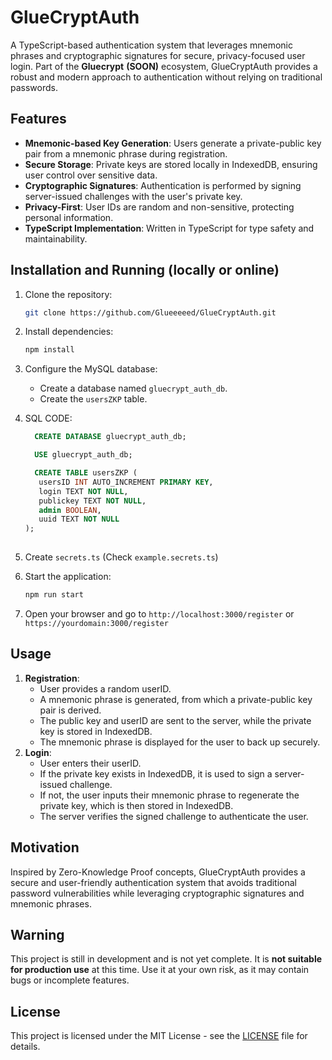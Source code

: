# GlueCryptAuth

A TypeScript-based authentication system that leverages mnemonic phrases and cryptographic signatures for secure, privacy-focused user login. Part of the **Gluecrypt** **(SOON)** ecosystem, GlueCryptAuth provides a robust and modern approach to authentication without relying on traditional passwords.

## Features
- **Mnemonic-based Key Generation**: Users generate a private-public key pair from a mnemonic phrase during registration.
- **Secure Storage**: Private keys are stored locally in IndexedDB, ensuring user control over sensitive data.
- **Cryptographic Signatures**: Authentication is performed by signing server-issued challenges with the user's private key.
- **Privacy-First**: User IDs are random and non-sensitive, protecting personal information.
- **TypeScript Implementation**: Written in TypeScript for type safety and maintainability.

## Installation and Running (locally or online)

1. Clone the repository:

   ```bash
   git clone https://github.com/Glueeeeed/GlueCryptAuth.git
2. Install dependencies:
    ``` bash
    npm install
   ```
3. Configure the MySQL database:
    - Create a database named `gluecrypt_auth_db`.
    - Create the `usersZKP` table.
      


  4. SQL CODE:
      ```sql
        CREATE DATABASE gluecrypt_auth_db;
      
        USE gluecrypt_auth_db;
      
        CREATE TABLE usersZKP (
         usersID INT AUTO_INCREMENT PRIMARY KEY,
         login TEXT NOT NULL,
         publickey TEXT NOT NULL,
         admin BOOLEAN,
         uuid TEXT NOT NULL 
     );
   
5. Create `secrets.ts` (Check `example.secrets.ts`)
6. Start the application:

   ``` bash
   npm run start
   ```
7. Open your browser and go to `http://localhost:3000/register` or `https://yourdomain:3000/register`

## Usage
1. **Registration**:
    - User provides a random userID.
    - A mnemonic phrase is generated, from which a private-public key pair is derived.
    - The public key and userID are sent to the server, while the private key is stored in IndexedDB.
    - The mnemonic phrase is displayed for the user to back up securely.
2. **Login**:
    - User enters their userID.
    - If the private key exists in IndexedDB, it is used to sign a server-issued challenge.
    - If not, the user inputs their mnemonic phrase to regenerate the private key, which is then stored in IndexedDB.
    - The server verifies the signed challenge to authenticate the user.

## Motivation
Inspired by Zero-Knowledge Proof concepts, GlueCryptAuth provides a secure and user-friendly authentication system that avoids traditional password vulnerabilities while leveraging cryptographic signatures and mnemonic phrases.

## Warning

This project is still in development and is not yet complete. It is **not suitable for production use** at this time. Use it at your own risk, as it may contain bugs or incomplete features.


## License
This project is licensed under the MIT License - see the [LICENSE](LICENSE) file for details.

